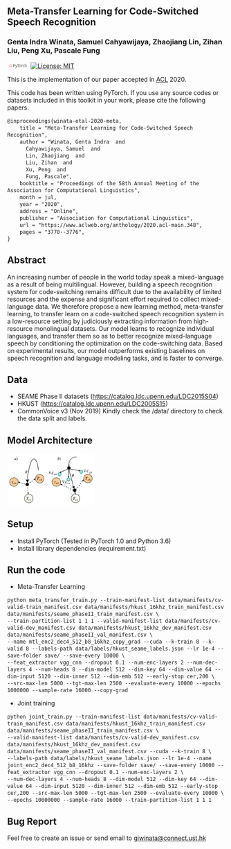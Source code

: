 ## Meta-Transfer Learning for Code-Switched Speech Recognition
### Genta Indra Winata, Samuel Cahyawijaya, Zhaojiang Lin, Zihan Liu, Peng Xu, Pascale Fung

<img src="img/pytorch-logo-dark.png" width="10%"> [![License: MIT](https://img.shields.io/badge/License-MIT-yellow.svg)](https://opensource.org/licenses/MIT) 

This is the implementation of our paper accepted in [ACL](https://www.aclweb.org/anthology/2020.acl-main.348/) 2020.

This code has been written using PyTorch. If you use any source codes or datasets included in this toolkit in your work, please cite the following papers.
```
@inproceedings{winata-etal-2020-meta,
    title = "Meta-Transfer Learning for Code-Switched Speech Recognition",
    author = "Winata, Genta Indra  and
      Cahyawijaya, Samuel  and
      Lin, Zhaojiang  and
      Liu, Zihan  and
      Xu, Peng  and
      Fung, Pascale",
    booktitle = "Proceedings of the 58th Annual Meeting of the Association for Computational Linguistics",
    month = jul,
    year = "2020",
    address = "Online",
    publisher = "Association for Computational Linguistics",
    url = "https://www.aclweb.org/anthology/2020.acl-main.348",
    pages = "3770--3776",
}
```

## Abstract
An increasing number of people in the world today speak a mixed-language as a result of being multilingual. However, building a speech recognition system for code-switching remains difficult due to the availability of limited resources and the expense and significant effort required to collect mixed-language data. We therefore propose a new learning method, meta-transfer learning, to transfer learn on a code-switched speech recognition system in a low-resource setting by judiciously extracting information from high-resource monolingual datasets. Our model learns to recognize individual languages, and transfer them so as to better recognize mixed-language speech by conditioning the optimization on the code-switching data. Based on experimental results, our model outperforms existing baselines on speech recognition and language modeling tasks, and is faster to converge.

## Data
- SEAME Phase II datasets (https://catalog.ldc.upenn.edu/LDC2015S04)
- HKUST (https://catalog.ldc.upenn.edu/LDC2005S15)
- CommonVoice v3 (Nov 2019)
Kindly check the /data/ directory to check the data split and labels.

## Model Architecture
<img src="img/model.png" width=40%/>

## Setup
- Install PyTorch (Tested in PyTorch 1.0 and Python 3.6)
- Install library dependencies (requirement.txt)

## Run the code
- Meta-Transfer Learning
```
python meta_transfer_train.py --train-manifest-list data/manifests/cv-valid-train_manifest.csv data/manifests/hkust_16khz_train_manifest.csv data/manifests/seame_phaseII_train_manifest.csv \
--train-partition-list 1 1 1 --valid-manifest-list data/manifests/cv-valid-dev_manifest.csv data/manifests/hkust_16khz_dev_manifest.csv data/manifests/seame_phaseII_val_manifest.csv \ 
--name mtl_enc2_dec4_512_b8_16khz_copy_grad --cuda --k-train 8 --k-valid 8 --labels-path data/labels/hkust_seame_labels.json --lr 1e-4 --save-folder save/ --save-every 10000 \ 
--feat_extractor vgg_cnn --dropout 0.1 --num-enc-layers 2 --num-dec-layers 4 --num-heads 8 --dim-model 512 --dim-key 64 --dim-value 64 --dim-input 5120 --dim-inner 512 --dim-emb 512 --early-stop cer,200 \
--src-max-len 5000 --tgt-max-len 2500 --evaluate-every 10000 --epochs 1000000 --sample-rate 16000 --copy-grad
```

- Joint training
```
python joint_train.py --train-manifest-list data/manifests/cv-valid-train_manifest.csv data/manifests/hkust_16khz_train_manifest.csv data/manifests/seame_phaseII_train_manifest.csv \
--valid-manifest-list data/manifests/cv-valid-dev_manifest.csv data/manifests/hkust_16khz_dev_manifest.csv data/manifests/seame_phaseII_val_manifest.csv --cuda --k-train 8 \
--labels-path data/labels/hkust_seame_labels.json --lr 1e-4 --name joint_enc2_dec4_512_b8_16khz --save-folder save/ --save-every 10000 --feat_extractor vgg_cnn --dropout 0.1 --num-enc-layers 2 \
--num-dec-layers 4 --num-heads 8 --dim-model 512 --dim-key 64 --dim-value 64 --dim-input 5120 --dim-inner 512 --dim-emb 512 --early-stop cer,200 --src-max-len 5000 --tgt-max-len 2500 --evaluate-every 10000 \
--epochs 10000000 --sample-rate 16000 --train-partition-list 1 1 1
```

## Bug Report
Feel free to create an issue or send email to giwinata@connect.ust.hk
